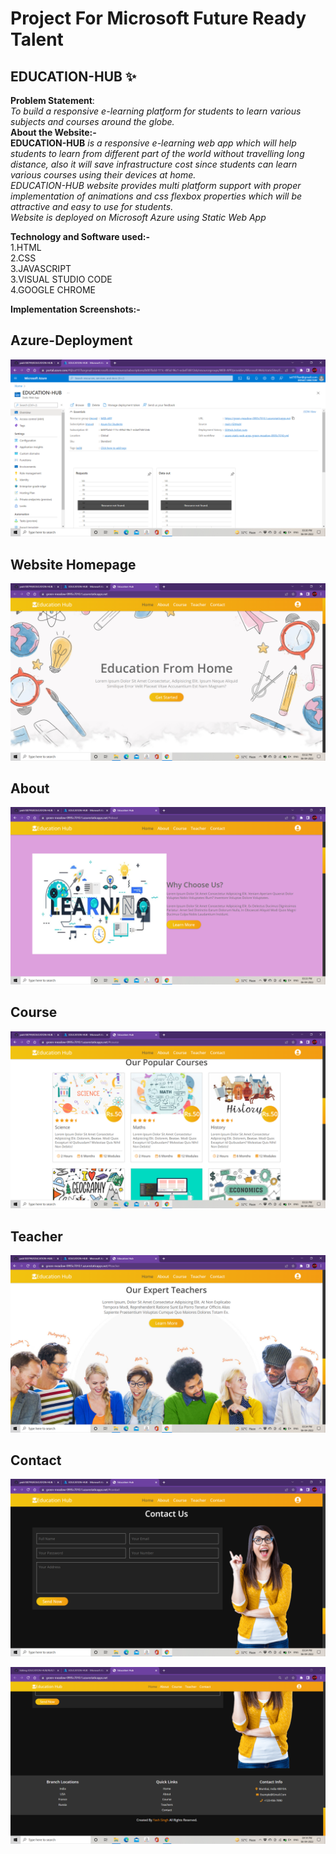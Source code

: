 # Project For Microsoft Future Ready Talent

## EDUCATION-HUB :sparkles: <br />
**Problem Statement**: <br />
*To build a responsive e-learning platform for students to learn various subjects and courses around the globe.* <br />
**About the Website:-** <br />
**EDUCATION-HUB** *is a responsive e-learning web app which will help students to learn from different part of the world without travelling long distance, 
also it will save infrastructure cost since students can learn various courses using their devices at home. <br />
EDUCATION-HUB website provides multi platform support with proper implementation of animations and css flexbox properties which will be attractive 
and easy to use for students.* <br />
*Website is deployed on Microsoft Azure using Static Web App* <br />

**Technology and Software used:-** <br />
1.HTML <br />
2.CSS <br />
3.JAVASCRIPT <br />
3.VISUAL STUDIO CODE <br />
4.GOOGLE CHROME <br />

**Implementation Screenshots:-** <br />
## Azure-Deployment
![Azure-Deployment](Screenshots/Azure-Deployment.PNG)

## Website Homepage
![HomePage](Screenshots/Homepage.PNG)

## About
![About](Screenshots/About.PNG)

## Course
![Course](Screenshots/Course.PNG)

## Teacher
![Teacher](Screenshots/Teacher.PNG)

## Contact
![Contact](Screenshots/Contact.PNG)

![Contact](Screenshots/Contact2.PNG)
